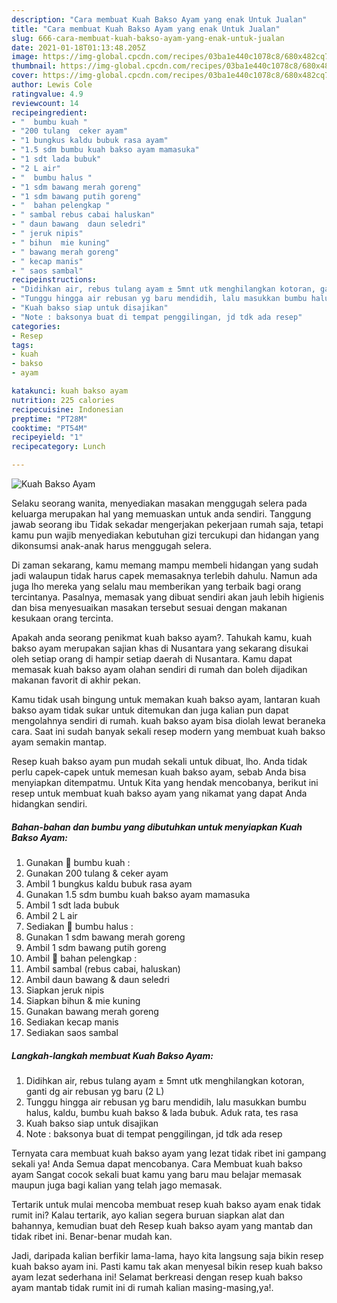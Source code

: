 ```yaml
---
description: "Cara membuat Kuah Bakso Ayam yang enak Untuk Jualan"
title: "Cara membuat Kuah Bakso Ayam yang enak Untuk Jualan"
slug: 666-cara-membuat-kuah-bakso-ayam-yang-enak-untuk-jualan
date: 2021-01-18T01:13:48.205Z
image: https://img-global.cpcdn.com/recipes/03ba1e440c1078c8/680x482cq70/kuah-bakso-ayam-foto-resep-utama.jpg
thumbnail: https://img-global.cpcdn.com/recipes/03ba1e440c1078c8/680x482cq70/kuah-bakso-ayam-foto-resep-utama.jpg
cover: https://img-global.cpcdn.com/recipes/03ba1e440c1078c8/680x482cq70/kuah-bakso-ayam-foto-resep-utama.jpg
author: Lewis Cole
ratingvalue: 4.9
reviewcount: 14
recipeingredient:
- "  bumbu kuah "
- "200 tulang  ceker ayam"
- "1 bungkus kaldu bubuk rasa ayam"
- "1.5 sdm bumbu kuah bakso ayam mamasuka"
- "1 sdt lada bubuk"
- "2 L air"
- "  bumbu halus "
- "1 sdm bawang merah goreng"
- "1 sdm bawang putih goreng"
- "  bahan pelengkap "
- " sambal rebus cabai haluskan"
- " daun bawang  daun seledri"
- " jeruk nipis"
- " bihun  mie kuning"
- " bawang merah goreng"
- " kecap manis"
- " saos sambal"
recipeinstructions:
- "Didihkan air, rebus tulang ayam ± 5mnt utk menghilangkan kotoran, ganti dg air rebusan yg baru (2 L)"
- "Tunggu hingga air rebusan yg baru mendidih, lalu masukkan bumbu halus, kaldu, bumbu kuah bakso &amp; lada bubuk. Aduk rata, tes rasa"
- "Kuah bakso siap untuk disajikan"
- "Note : baksonya buat di tempat penggilingan, jd tdk ada resep"
categories:
- Resep
tags:
- kuah
- bakso
- ayam

katakunci: kuah bakso ayam 
nutrition: 225 calories
recipecuisine: Indonesian
preptime: "PT28M"
cooktime: "PT54M"
recipeyield: "1"
recipecategory: Lunch

---
```



![Kuah Bakso Ayam](https://img-global.cpcdn.com/recipes/03ba1e440c1078c8/680x482cq70/kuah-bakso-ayam-foto-resep-utama.jpg)

Selaku seorang wanita, menyediakan masakan menggugah selera pada keluarga merupakan hal yang memuaskan untuk anda sendiri. Tanggung jawab seorang ibu Tidak sekadar mengerjakan pekerjaan rumah saja, tetapi kamu pun wajib menyediakan kebutuhan gizi tercukupi dan hidangan yang dikonsumsi anak-anak harus menggugah selera.

Di zaman  sekarang, kamu memang mampu membeli hidangan yang sudah jadi walaupun tidak harus capek memasaknya terlebih dahulu. Namun ada juga lho mereka yang selalu mau memberikan yang terbaik bagi orang tercintanya. Pasalnya, memasak yang dibuat sendiri akan jauh lebih higienis dan bisa menyesuaikan masakan tersebut sesuai dengan makanan kesukaan orang tercinta. 



Apakah anda seorang penikmat kuah bakso ayam?. Tahukah kamu, kuah bakso ayam merupakan sajian khas di Nusantara yang sekarang disukai oleh setiap orang di hampir setiap daerah di Nusantara. Kamu dapat memasak kuah bakso ayam olahan sendiri di rumah dan boleh dijadikan makanan favorit di akhir pekan.

Kamu tidak usah bingung untuk memakan kuah bakso ayam, lantaran kuah bakso ayam tidak sukar untuk ditemukan dan juga kalian pun dapat mengolahnya sendiri di rumah. kuah bakso ayam bisa diolah lewat beraneka cara. Saat ini sudah banyak sekali resep modern yang membuat kuah bakso ayam semakin mantap.

Resep kuah bakso ayam pun mudah sekali untuk dibuat, lho. Anda tidak perlu capek-capek untuk memesan kuah bakso ayam, sebab Anda bisa menyiapkan ditempatmu. Untuk Kita yang hendak mencobanya, berikut ini resep untuk membuat kuah bakso ayam yang nikamat yang dapat Anda hidangkan sendiri.

<!--inarticleads1-->

##### Bahan-bahan dan bumbu yang dibutuhkan untuk menyiapkan Kuah Bakso Ayam:

1. Gunakan  🥥 bumbu kuah :
1. Gunakan 200 tulang &amp; ceker ayam
1. Ambil 1 bungkus kaldu bubuk rasa ayam
1. Gunakan 1.5 sdm bumbu kuah bakso ayam mamasuka
1. Ambil 1 sdt lada bubuk
1. Ambil 2 L air
1. Sediakan  🥥 bumbu halus :
1. Gunakan 1 sdm bawang merah goreng
1. Ambil 1 sdm bawang putih goreng
1. Ambil  🥥 bahan pelengkap :
1. Ambil  sambal (rebus cabai, haluskan)
1. Ambil  daun bawang &amp; daun seledri
1. Siapkan  jeruk nipis
1. Siapkan  bihun &amp; mie kuning
1. Gunakan  bawang merah goreng
1. Sediakan  kecap manis
1. Sediakan  saos sambal




<!--inarticleads2-->

##### Langkah-langkah membuat Kuah Bakso Ayam:

1. Didihkan air, rebus tulang ayam ± 5mnt utk menghilangkan kotoran, ganti dg air rebusan yg baru (2 L)
1. Tunggu hingga air rebusan yg baru mendidih, lalu masukkan bumbu halus, kaldu, bumbu kuah bakso &amp; lada bubuk. Aduk rata, tes rasa
1. Kuah bakso siap untuk disajikan
1. Note : baksonya buat di tempat penggilingan, jd tdk ada resep




Ternyata cara membuat kuah bakso ayam yang lezat tidak ribet ini gampang sekali ya! Anda Semua dapat mencobanya. Cara Membuat kuah bakso ayam Sangat cocok sekali buat kamu yang baru mau belajar memasak maupun juga bagi kalian yang telah jago memasak.

Tertarik untuk mulai mencoba membuat resep kuah bakso ayam enak tidak rumit ini? Kalau tertarik, ayo kalian segera buruan siapkan alat dan bahannya, kemudian buat deh Resep kuah bakso ayam yang mantab dan tidak ribet ini. Benar-benar mudah kan. 

Jadi, daripada kalian berfikir lama-lama, hayo kita langsung saja bikin resep kuah bakso ayam ini. Pasti kamu tak akan menyesal bikin resep kuah bakso ayam lezat sederhana ini! Selamat berkreasi dengan resep kuah bakso ayam mantab tidak rumit ini di rumah kalian masing-masing,ya!.

